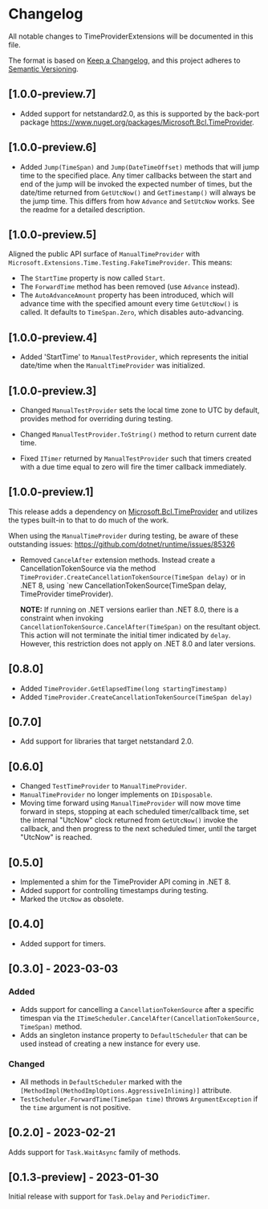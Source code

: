 # Changelog

All notable changes to TimeProviderExtensions will be documented in this file.

The format is based on [Keep a Changelog](https://keepachangelog.com/en/1.0.0/),
and this project adheres to [Semantic Versioning](https://semver.org/spec/v2.0.0.html).

## [1.0.0-preview.7]

- Added support for netstandard2.0, as this is supported by the back-port package https://www.nuget.org/packages/Microsoft.Bcl.TimeProvider.

## [1.0.0-preview.6]

- Added `Jump(TimeSpan)` and `Jump(DateTimeOffset)` methods that will jump time to the specified place. Any timer callbacks between the start and end of the jump will be invoked the expected number of times, but the date/time returned from `GetUtcNow()` and `GetTimestamp()` will always be the jump time. This differs from how `Advance` and `SetUtcNow` works. See the readme for a detailed description.

## [1.0.0-preview.5]

Aligned the public API surface of `ManualTimeProvider` with `Microsoft.Extensions.Time.Testing.FakeTimeProvider`. This means:

  - The `StartTime` property is now called `Start`.
  - The `ForwardTime` method has been removed (use `Advance` instead).
  - The `AutoAdvanceAmount` property has been introduced, which will advance time with the specified amount every time `GetUtcNow()` is called. It defaults to `TimeSpan.Zero`, which disables auto-advancing.

## [1.0.0-preview.4]

- Added 'StartTime' to `ManualTestProvider`, which represents the initial date/time when the `ManualtTimeProvider` was initialized.

## [1.0.0-preview.3]

- Changed `ManualTestProvider` sets the local time zone to UTC by default, provides method for overriding during testing.

- Changed `ManualTestProvider.ToString()` method to return current date time.

- Fixed `ITimer` returned by `ManualTestProvider` such that timers created with a due time equal to zero will fire the timer callback immediately.

## [1.0.0-preview.1]

This release adds a dependency on [Microsoft.Bcl.TimeProvider](https://www.nuget.org/packages/Microsoft.Bcl.TimeProvider) and utilizes the types built-in to that to do much of the work.

When using the `ManualTimeProvider` during testing, be aware of these outstanding issues: https://github.com/dotnet/runtime/issues/85326

- Removed `CancelAfter` extension methods. Instead create a CancellationTokenSource via the method `TimeProvider.CreateCancellationTokenSource(TimeSpan delay)` or in .NET 8, using `new CancellationTokenSource(TimeSpan delay, TimeProvider timeProvider). 

  **NOTE:** If running on .NET versions earlier than .NET 8.0, there is a constraint when invoking `CancellationTokenSource.CancelAfter(TimeSpan)` on the resultant object. This action will not terminate the initial timer indicated by `delay`. However, this restriction does not apply on .NET 8.0 and later versions.

## [0.8.0]

- Added `TimeProvider.GetElapsedTime(long startingTimestamp)`
- Added `TimeProvider.CreateCancellationTokenSource(TimeSpan delay)`

## [0.7.0]

- Add support for libraries that target netstandard 2.0.

## [0.6.0]

- Changed `TestTimeProvider` to `ManualTimeProvider`.
- `ManualTimeProvider` no longer implements on `IDisposable`.
- Moving time forward using `ManualTimeProvider` will now move time forward in steps, stopping at each scheduled timer/callback time, set the internal "UtcNow" clock returned from `GetUtcNow()` invoke the callback, and then progress to the next scheduled timer, until the target "UtcNow" is reached.

## [0.5.0]

- Implemented a shim for the TimeProvider API coming in .NET 8.
- Added support for controlling timestamps during testing.
- Marked the `UtcNow` as obsolete.

## [0.4.0]

- Added support for timers.

## [0.3.0] - 2023-03-03

### Added

- Adds support for cancelling a `CancellationTokenSource` after a specific timespan via the `ITimeScheduler.CancelAfter(CancellationTokenSource, TimeSpan)` method.
- Adds an singleton instance property to `DefaultScheduler` that can be used instead of creating a new instance for every use.

### Changed

- All methods in `DefaultScheduler` marked with the `[MethodImpl(MethodImplOptions.AggressiveInlining)]` attribute.
- `TestScheduler.ForwardTime(TimeSpan time)` throws `ArgumentException` if the `time` argument is not positive.

## [0.2.0] - 2023-02-21

Adds support for `Task.WaitAsync` family of methods.

## [0.1.3-preview] - 2023-01-30

Initial release with support for `Task.Delay` and `PeriodicTimer`.
